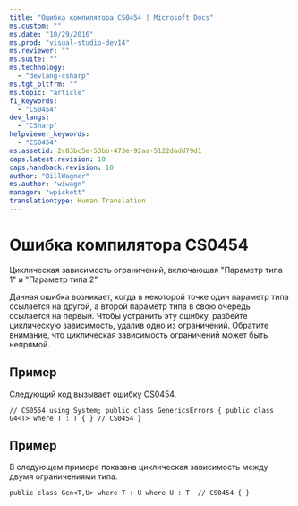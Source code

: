 ```yaml
---
title: "Ошибка компилятора CS0454 | Microsoft Docs"
ms.custom: ""
ms.date: "10/29/2016"
ms.prod: "visual-studio-dev14"
ms.reviewer: ""
ms.suite: ""
ms.technology: 
  - "devlang-csharp"
ms.tgt_pltfrm: ""
ms.topic: "article"
f1_keywords: 
  - "CS0454"
dev_langs: 
  - "CSharp"
helpviewer_keywords: 
  - "CS0454"
ms.assetid: 2c83bc5e-53bb-473e-92aa-5122dadd79d1
caps.latest.revision: 10
caps.handback.revision: 10
author: "BillWagner"
ms.author: "wiwagn"
manager: "wpickett"
translationtype: Human Translation
---
```

# Ошибка компилятора CS0454
Циклическая зависимость ограничений, включающая "Параметр типа 1" и "Параметр типа 2"  
  
 Данная ошибка возникает, когда в некоторой точке один параметр типа ссылается на другой, а второй параметр типа в свою очередь ссылается на первый. Чтобы устранить эту ошибку, разбейте циклическую зависимость, удалив одно из ограничений. Обратите внимание, что циклическая зависимость ограничений может быть непрямой.  
  
## Пример  
 Следующий код вызывает ошибку CS0454.  
  
```  
// CS0554 using System; public class GenericsErrors { public class G4<T> where T : T { } // CS0454 }  
```  
  
## Пример  
 В следующем примере показана циклическая зависимость между двумя ограничениями типа.  
  
```  
public class Gen<T,U> where T : U where U : T  // CS0454 { }  
```